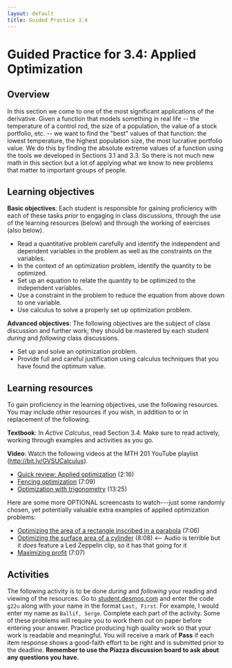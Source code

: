 ```yaml
---
layout: default
title: Guided Practice 3.4
---
```


# Guided Practice for 3.4: Applied Optimization

## Overview

In this section we come to one of the most significant applications of the derivative. Given a function that models something in real life -- the temperature of a control rod, the size of a population, the value of a stock portfolio, etc. -- we want to find the "best" values of that function: the lowest temperature, the highest population size, the most lucrative portfolio value. We do this by finding the absolute extreme values of a function using the tools we developed in Sections 3.1 and 3.3. So there is not much new math in this section but a lot of applying what we know to new problems that matter to important groups of people. 




## Learning objectives

__Basic objectives__: Each student is responsible for gaining proficiency with each of these tasks _prior_ to engaging in class discussions, through the use of the learning resources (below) and through the working of exercises (also below). 

- Read a quantitative problem carefully and identify the independent and dependent variables in the problem as well as the constraints on the variables. 
- In the context of an optimization problem, identify the quantity to be optimized. 
- Set up an equation to relate the quantity to be optimized to the independent variables. 
- Use a constraint in the problem to reduce the equation from above down to one variable. 
- Use calculus to solve a properly set up optimization problem. 

__Advanced objectives__: The following objectives are the subject of class discussion and further work; they should be mastered by each student _during_ and _following_ class discussions. 

- Set up and solve an optimization problem. 
- Provide full and careful justification using calculus techniques that you have found the optimum value.

## Learning resources 

To gain proficiency in the learning objectives, use the following resources. You may include other resources if you wish, in addition to or in replacement of the following. 

__Textbook__: In _Active Calculus_, read Section 3.4. Make sure to read actively, working through examples and activities as you go. 

__Video__: Watch the following videos at the MTH 201 YouTube playlist (http://bit.ly/GVSUCalculus). 

- [Quick review: Applied optimization](http://www.youtube.com/watch?v=Ilu2SZa3SYA&list=PL9bIjQJDwfGuXQHuS5Jkmum_CFILoCZX-&index=69) (2:16) 
- [Fencing optimization](http://www.youtube.com/watch?v=jH6J-n6zt4c&list=PL9bIjQJDwfGuXQHuS5Jkmum_CFILoCZX-&index=70) (7:09) 
- [Optimization with trigonometry](http://www.youtube.com/watch?v=uJFxdxSBjok&list=PL9bIjQJDwfGuXQHuS5Jkmum_CFILoCZX-&index=71) (13:25) 

Here are some more OPTIONAL screencasts to watch---just some randomly chosen, yet potentially valuable extra examples of applied optimization problems: 

- [Optimizing the area of a rectangle inscribed in a parabola](http://www.youtube.com/watch?v=EOJbmMB8uCQ) (7:06) 
- [Optimizing the surface area of a cylinder](http://www.youtube.com/watch?v=PsWsvFxwT70) (8:08) <-- Audio is terrible but it *does* feature a Led Zeppelin clip, so it has that going for it
- [Maximizing profit](http://www.youtube.com/watch?v=0aDNqISovvk) (7:07) 



## Activities

The following activity is to be done _during_ and _following_ your reading and viewing of the resources. Go to [student.desmos.com](https://student.desmos.com/?prepopulateCode=g22u) and enter the code `g22u` along with your name in the format `Last, First`. For example, I would enter my name as `Ballif, Serge`. Complete each part of the activity. Some of these problems will require you to work them out on paper before entering your answer. Practice producing high quality work so that your work is readable and meaningful. You will receive a mark of __Pass__ if each item response shows a good-faith effort to be right and is submitted prior to the deadline. __Remember to use the Piazza discussion board to ask about any questions you have.__
